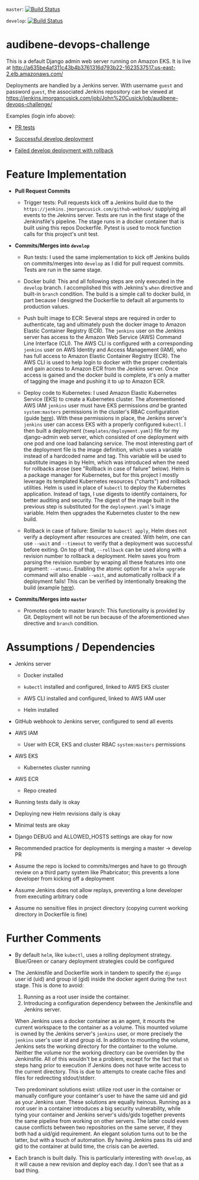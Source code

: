 ```master```: [![Build Status](https://jenkins.jmorgancusick.com/buildStatus/icon?job=John+Cusick%2Faudibene-devops-challenge%2Fmaster)](https://jenkins.jmorgancusick.com/job/John%20Cusick/job/audibene-devops-challenge/job/master/)

```develop```: [![Build Status](https://jenkins.jmorgancusick.com/buildStatus/icon?job=John+Cusick%2Faudibene-devops-challenge%2Fdevelop)](https://jenkins.jmorgancusick.com/job/John%20Cusick/job/audibene-devops-challenge/job/develop/)

# audibene-devops-challenge

This is a default Django admin web server running on Amazon EKS. It is live at http://a635be4af311c43b4b3761316d793b22-1623537517.us-east-2.elb.amazonaws.com/

Deployments are handled by a Jenkins server. With username ```guest``` and password ```guest```, the associated Jenkins repository can be viewed at https://jenkins.jmorgancusick.com/job/John%20Cusick/job/audibene-devops-challenge/

Examples (login info above):

* [PR tests](https://jenkins.jmorgancusick.com/job/John%20Cusick/job/audibene-devops-challenge/job/PR-15/)
    
* [Successful develop deployment](https://jenkins.jmorgancusick.com/job/John%20Cusick/job/audibene-devops-challenge/job/develop/30/console)
    
* [Failed develop deployment with rollback](https://jenkins.jmorgancusick.com/job/John%20Cusick/job/audibene-devops-challenge/job/develop/27/console)

# Feature Implementation

* **Pull Request Commits**

    * Trigger tests: Pull requests kick off a Jenkins build due to the ```https://jenkins.jmorgancusick.com/github-webhook/``` supplying all events to the Jeknins server. Tests are run in the first stage of the Jenkinsfile's pipeline. The stage runs in a docker container that is built using this repos Dockerfile. Pytest is used to mock function calls for this project's unit test.
    
* **Commits/Merges into ```develop```**

    * Run tests: I used the same implementation to kick off Jenkins builds on commits/merges into ```develop``` as I did for pull request commits. Tests are run in the same stage.
    
    * Docker build: This and all following steps are only executed in the ```develop``` branch. I accomplished this with Jeknins's ```when``` directive and built-in ```branch``` condition. The build is a simple call to docker build, in part because I designed the Dockerfile to default all arguments to production values.
    
    * Push built image to ECR: Several steps are required in order to authenticate, tag and ultimately push the docker image to Amazon Elastic Container Registry (ECR). The ```jenkins``` user on the Jenkins server has access to the Amazon Web Service (AWS) Command Line Interface (CLI). The AWS CLI is configured with a corresponding ```jenkins``` user on AWS Identity and Access Management (IAM), who has full access to Amazon Elastic Container Registry (ECR). The AWS CLI is used to help login to docker with the proper credentials and gain access to Amazon ECR from the Jenkins server. Once access is gained and the docker build is complete, it's only a matter of tagging the image and pushing it to up to Amazon ECR.
    
    * Deploy code to Kubernetes: I used Amazon Elastic Kubernetes Service (EKS) to create a Kubernetes cluster. The aforementioned AWS IAM ```jenkins``` user must have EKS permissions *and* be granted ```system:masters``` permissions in the cluster's RBAC configuration (guide [here](https://docs.aws.amazon.com/eks/latest/userguide/add-user-role.html)). With these permissions in place, the Jenkins server's ```jenkins``` user can access EKS with a properly configured ```kubectl```. I then built a deployment (```templates/deployment.yaml```) file for my django-admin web server, which consisted of one deployment with one pod and one load balancing service. The most interesting part of the deployment file is the image definition, which uses a variable instead of a hardcoded name and tag. This variable will be used to substitute images in by Helm, which was introduced when the need for rollbacks arose (see "Rollback in case of failure" below). Helm is a package manager for Kubernetes, but for this project I mostly leverage its templated Kubernetes resources ("charts") and rollback utilities. Helm is used in place of ```kubectl``` to deploy the Kubernetes application. Instead of tags, I use digests to identify containers, for better auditing and security. The digest of the image built in the previous step is substituted for the ```deployment.yaml```'s image variable. Helm then upgrades the Kubernetes cluster to the new build.
    
    * Rollback in case of failure: Similar to ```kubectl apply```, Helm does not verify a deployment after resources are created. With helm, one can use ```--wait``` and ```--timeout``` to verify that a deployment was successful before exiting. On top of that, ```--rollback``` can be used along with a revision number to rollback a deployment. Helm saves you from parsing the revision number by wraping all these features into one argument: ```--atomic```. Enabling the atomic option for a ```helm upgrade``` command will also enable ```--wait```, and automatically rollback if a deployment fails! This can be verified by intentionally breaking the build (example [here](https://jenkins.jmorgancusick.com/job/John%20Cusick/job/audibene-devops-challenge/job/develop/27/console)).

* **Commits/Merges into ```master```**

    * Promotes code to master branch: This functionality is provided by Git. Deployment will not be run because of the aforementioned ```when``` directive and ```branch``` condition.


# Assumptions / Dependencies

* Jenkins server

  * Docker installed

  * ```kubectl``` installed and configured, linked to AWS EKS cluster
  
  * AWS CLI installed and configured, linked to AWS IAM user
  
  * Helm installed

* GitHub webhook to Jenkins server, configured to send all events

* AWS IAM

  * User with ECR, EKS and cluster RBAC ```system:masters``` permissions
  
* AWS EKS

  * Kubernetes cluster running
  
* AWS ECR

  * Repo created
  
* Running tests daily is okay

* Deploying new Helm revisions daily is okay

* Minimal tests are okay

* Django DEBUG and ALLOWED_HOSTS settings are okay for now

* Recommended practice for deployments is merging a master -> develop PR

* Assume the repo is locked to commits/merges and have to go through review on a third party system like Phabricator; this prevents a lone developer from kicking off a deployment

* Assume Jenkins does not allow replays, preventing a lone developer from executing arbitrary code

* Assume no sensitive files in project directory (copying current working directory in Dockerfile is fine)

# Further Comments

* By default ```helm```, like ```kubectl```, uses a rolling deployment strategy. Blue/Green or canary deployment strategies could be configured

* The Jenkinsfile and Dockerfile work in tandem to specify the ```django``` user id (uid) and group id (gid) inside the docker agent during the ```test``` stage. This is done to avoid:

   1. Running as a root user inside the container. 
   2. Introducing a configuration dependency between the Jenkinsfile and Jenkins server.
   
   When Jenkins uses a docker container as an agent, it mounts the current workspace to the container as a volume. This mounted volume is owned by the Jenkins server's ```jenkins``` user, or more precisely the ```jenkins``` user's user id and group id. In addition to mounting the volume, Jenkins sets the working directory for the container to the volume. Neither the volume nor the working directory can be overriden by the Jenkinsfile. All of this wouldn't be a problem, except for the fact that ```sh``` steps hang prior to execution if Jenkins does not have write access to the current directory. This is due to attempts to create cache files and files for redirecting stdout/stderr.
   
   Two predominant solutions exist: utilize root user in the container or manually configure your container's user to have the same uid and gid as your Jenkins user. These solutions are equally heinous. Running as a root user in a container introduces a big security vulnerability, while tying your container and Jenkins server's uids/gids together prevents the same pipeline from working on other servers. The latter could even cause conflicts between two repositories on the same server, if they both had a uid/gid requirement. An elegant solution turns out to be the latter, but with a touch of automation. By having Jenkins pass its uid and gid to the container at build time, the crisis can be averted.
   
* Each branch is built daily. This is particularly interesting with ```develop```, as it will cause a new revision and deploy each day. I don't see that as a bad thing.
